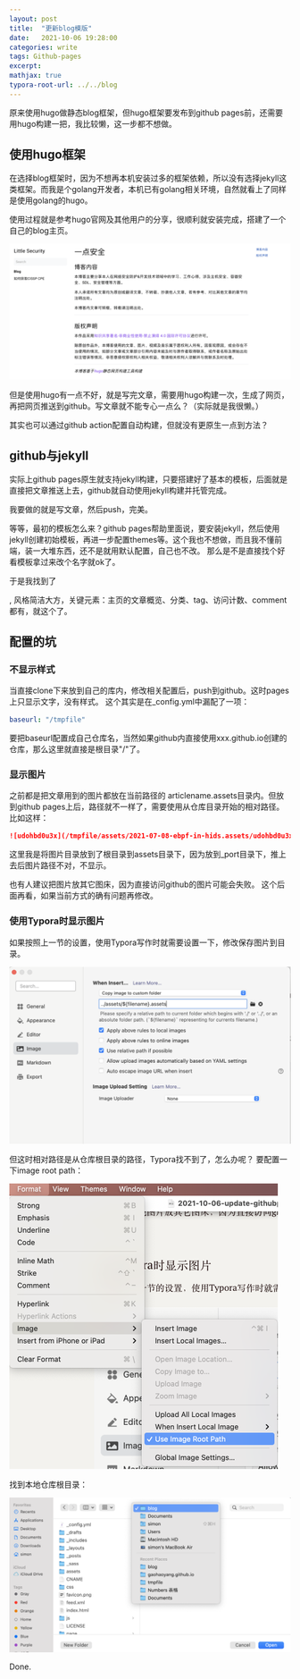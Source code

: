 ```yaml
---
layout: post
title:  "更新blog模版"
date:   2021-10-06 19:28:00
categories: write
tags: Github-pages
excerpt: 
mathjax: true
typora-root-url: ../../blog
---
```


原来使用hugo做静态blog框架，但hugo框架要发布到github pages前，还需要用hugo构建一把，我比较懒，这一步都不想做。



## 使用hugo框架

在选择blog框架时，因为不想再本机安装过多的框架依赖，所以没有选择jekyll这类框架。而我是个golang开发者，本机已有golang相关环境，自然就看上了同样是使用golang的hugo。

使用过程就是参考hugo官网及其他用户的分享，很顺利就安装完成，搭建了一个自己的blog主页。

![image-20211006184032103](/assets/2021-10-06-update-githubpages.assets/image-20211006184032103.png)

但是使用hugo有一点不好，就是写完文章，需要用hugo构建一次，生成了网页，再把网页推送到github。写文章就不能专心一点么？（实际就是我很懒。）

其实也可以通过github action配置自动构建，但就没有更原生一点到方法？



## github与jekyll

实际上github pages原生就支持jekyll构建，只要搭建好了基本的模板，后面就是直接把文章推送上去，github就自动使用jekyll构建并托管完成。 

我要做的就是写文章，然后push，完美。

等等，最初的模板怎么来？github pages帮助里面说，要安装jekyll，然后使用jekyll创建初始模板，再进一步配置themes等。这个我也不想做，而且我不懂前端，装一大堆东西，还不是就用默认配置，自己也不改。 那么是不是直接找个好看模板拿过来改个名字就ok了。

于是我找到了   

[浩阳的blog]: https://gaohaoyang.github.io

, 风格简洁大方，关键元素：主页的文章概览、分类、tag、访问计数、comment都有，就这个了。

## 配置的坑

### 不显示样式
当直接clone下来放到自己的库内，修改相关配置后，push到github。这时pages上只显示文字，没有样式。
这个其实是在_config.yml中漏配了一项：
``` yaml
baseurl: "/tmpfile"
```

要把baseurl配置成自己仓库名，当然如果github内直接使用xxx.github.io创建的仓库，那么这里就直接是根目录"/"了。

### 显示图片

之前都是把文章用到的图片都放在当前路径的 articlename.assets目录内。但放到github pages上后，路径就不一样了，需要使用从仓库目录开始的相对路径。比如这样：

``` markdown
![udohbd0u3x](/tmpfile/assets/2021-07-08-ebpf-in-hids.assets/udohbd0u3x-1696044.png)
```

这里我是将图片目录放到了根目录到assets目录下，因为放到_port目录下，推上去后图片路径不对，不显示。

也有人建议把图片放其它图床，因为直接访问github的图片可能会失败。 这个后面再看，如果当前方式的确有问题再修改。

### 使用Typora时显示图片

如果按照上一节的设置，使用Typora写作时就需要设置一下，修改保存图片到目录。

![image-20211006183855092](/assets/2021-10-06-update-githubpages.assets/image-20211006183855092.png)

但这时相对路径是从仓库根目录的路径，Typora找不到了，怎么办呢？ 要配置一下image root path：

<img src="/assets/2021-10-06-update-githubpages.assets/image-20211006185924617.png" alt="image-20211006185924617" style="zoom:50%;" />

找到本地仓库根目录：

![image-20211006190046973](/assets/2021-10-06-update-githubpages.assets/image-20211006190046973.png)

Done.

